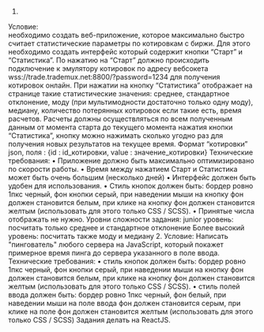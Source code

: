 1.
Условие:<br>
необходимо создать веб-приложение, которое максимально быстро считает 
статистические параметры по котировкам с биржи. 
Для этого необходимо создать интерфейс который содержит кнопки “Старт” и “Статистика”. 
По нажатию на “Старт” должно происходить подключение к эмулятору котировок по адресу 
вебсокета wss://trade.trademux.net:8800/?password=1234 для получения котировок онлайн. При 
нажатии на кнопку “Статистика” отображает на странице такие статистические значения: 
среднее, стандартное отклонение, моду (при мультимодности достаточно только одну моду), 
медиану, количество потерянных котировок если такие есть, время расчетов. Расчеты должны 
осуществляться по всем полученным данным от момента старта до текущего момента нажатия 
кнопки “Статистика”, кнопку можно нажимать сколько угодно раз для получения новых 
результатов на текущее время.
Формат “котировки” json, поля : {id : id_котировки, value : значение_котировки}
Технические требования:
• Приложение должно быть максимально оптимизировано по скорости работы.
• Время между нажатием Старт и Статистика может быть очень большим (несколько 
дней)
• Интерфейс должен быть удобен для использования.
• Стиль кнопок должен быть: бордер ровно 1пкс черный, фон кнопки серый, при 
наведении мыши на кнопку фон должен становится белым, при клике на кнопку фон 
должен становится желтым (использовать для этого только CSS / SCSS).
• Принятые числа отображать не нужно.
Уровни сложности задания:
junior уровень: посчитать только среднее и стандартное отклонение
Более высокий уровень: посчитать также моду и медиану
2.
Условие: Написать "пингователь" любого сервера на JavaScript, который покажет 
примерное время пинга до сервера указанного в поле ввода.
Технические требования:
• стиль кнопок должен быть: бордер ровно 1пкс черный, фон кнопки серый, при 
наведении мыши на кнопку фон должен становится белым, при клике на кнопку фон 
должен становится желтым (использовать для этого только CSS / SCSS).
• стиль полей ввода должен быть: бордер ровно 1пкс черный, фон белый, при наведении 
мыши на поле ввода фон должен становится серым, при клике на поле фон должен 
становится желтым (использовать для этого только CSS / SCSS)
Задания делать на ReactJS.

